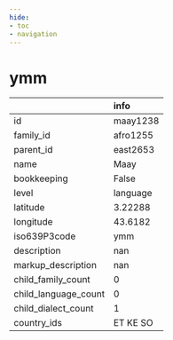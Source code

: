 ```yaml
---
hide:
- toc
- navigation
---
```

# ymm
|                      | info     |
|:---------------------|:---------|
| id                   | maay1238 |
| family_id            | afro1255 |
| parent_id            | east2653 |
| name                 | Maay     |
| bookkeeping          | False    |
| level                | language |
| latitude             | 3.22288  |
| longitude            | 43.6182  |
| iso639P3code         | ymm      |
| description          | nan      |
| markup_description   | nan      |
| child_family_count   | 0        |
| child_language_count | 0        |
| child_dialect_count  | 1        |
| country_ids          | ET KE SO |